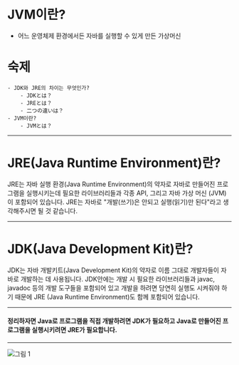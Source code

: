 # JVM이란?
- 어느 운영체제 환경에서든 자바를 실행할 수 있게 만든 가상머신

# 숙제
    - JDK와 JRE의 차이는 무엇인가?
        - JDKとは？
        - JREとは？
        - 二つの違いは？
    - JVM이란?
        - JVMとは？

---

# JRE(Java Runtime Environment)란?

JRE는 자바 실행 환경(Java Runtime Environment)의 약자로 자바로 만들어진 프로그램을 실행시키는데 필요한 라이브러리들과 각종 API, 그리고 자바 가상 머신 (JVM)이 포함되어 있습니다. JRE는 자바로 "개발(쓰기)은 안되고 실행(읽기)만 된다"라고 생각해주시면 될 것 같습니다.

---

# JDK(Java Development Kit)란?

JDK는 자바 개발키트(Java Development Kit)의 약자로 이름 그대로 개발자들이 자바로 개발하는 데 사용됩니다. JDK안에는 개발 시 필요한 라이브러리들과 javac, javadoc 등의 개발 도구들을 포함되어 있고 개발을 하려면 당연히 실행도 시켜줘야 하기 때문에 JRE (Java Runtime Environment)도 함께 포함되어 있습니다.

---

#### 정리하자면 Java로 프로그램을 직접 개발하려면 JDK가 필요하고 Java로 만들어진 프로그램을 실행시키려면 JRE가 필요합니다.

---

![그림 1](https://blog.kakaocdn.net/dn/dYZ5zo/btruAiSxZGI/u1gxIOHNtkVV9KtNVl3knk/img.png)
